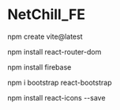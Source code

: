 # NetChill_FE

npm create vite@latest

npm install react-router-dom

npm install firebase

npm i bootstrap react-bootstrap

npm install react-icons --save